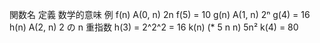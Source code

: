 関数名	定義	数学的意味	例
f(n)	A(0, n)	2n	f(5) = 10
g(n)	A(1, n)	2ⁿ	g(4) = 16
h(n)	A(2, n)	2 の n 重指数	h(3) = 2^2^2 = 16
k(n)	(* 5 n n)	5n²	k(4) = 80

